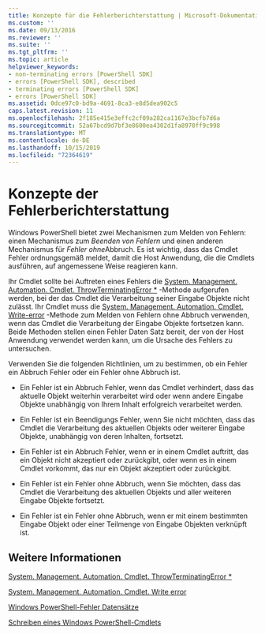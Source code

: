 ```yaml
---
title: Konzepte für die Fehlerberichterstattung | Microsoft-Dokumentation
ms.custom: ''
ms.date: 09/13/2016
ms.reviewer: ''
ms.suite: ''
ms.tgt_pltfrm: ''
ms.topic: article
helpviewer_keywords:
- non-terminating errors [PowerShell SDK]
- errors [PowerShell SDK], described
- terminating errors [PowerShell SDK]
- errors [PowerShell SDK]
ms.assetid: 0dce97c0-bd9a-4691-8ca3-e8d5dea902c5
caps.latest.revision: 11
ms.openlocfilehash: 2f185e415e3effc2cf09a282ca1167e3bcfb7d6a
ms.sourcegitcommit: 52a67bcd9d7bf3e8600ea4302d1fa8970ff9c998
ms.translationtype: MT
ms.contentlocale: de-DE
ms.lasthandoff: 10/15/2019
ms.locfileid: "72364619"
---
```

# <a name="error-reporting-concepts"></a>Konzepte der Fehlerberichterstattung

Windows PowerShell bietet zwei Mechanismen zum Melden von Fehlern: einen Mechanismus zum *Beenden von Fehlern* und einen anderen Mechanismus für *Fehler ohne*Abbruch. Es ist wichtig, dass das Cmdlet Fehler ordnungsgemäß meldet, damit die Host Anwendung, die die Cmdlets ausführen, auf angemessene Weise reagieren kann.

Ihr Cmdlet sollte bei Auftreten eines Fehlers die [System. Management. Automation. Cmdlet. ThrowTerminatingError *](/dotnet/api/System.Management.Automation.Cmdlet.ThrowTerminatingError) -Methode aufgerufen werden, bei der das Cmdlet die Verarbeitung seiner Eingabe Objekte nicht zulässt. Ihr Cmdlet muss die [System. Management. Automation. Cmdlet. Write-error](/dotnet/api/System.Management.Automation.Cmdlet.WriteError) -Methode zum Melden von Fehlern ohne Abbruch verwenden, wenn das Cmdlet die Verarbeitung der Eingabe Objekte fortsetzen kann. Beide Methoden stellen einen Fehler Daten Satz bereit, der von der Host Anwendung verwendet werden kann, um die Ursache des Fehlers zu untersuchen.

Verwenden Sie die folgenden Richtlinien, um zu bestimmen, ob ein Fehler ein Abbruch Fehler oder ein Fehler ohne Abbruch ist.

- Ein Fehler ist ein Abbruch Fehler, wenn das Cmdlet verhindert, dass das aktuelle Objekt weiterhin verarbeitet wird oder wenn andere Eingabe Objekte unabhängig von Ihrem Inhalt erfolgreich verarbeitet werden.

- Ein Fehler ist ein Beendigungs Fehler, wenn Sie nicht möchten, dass das Cmdlet die Verarbeitung des aktuellen Objekts oder weiterer Eingabe Objekte, unabhängig von deren Inhalten, fortsetzt.

- Ein Fehler ist ein Abbruch Fehler, wenn er in einem Cmdlet auftritt, das ein Objekt nicht akzeptiert oder zurückgibt, oder wenn es in einem Cmdlet vorkommt, das nur ein Objekt akzeptiert oder zurückgibt.

- Ein Fehler ist ein Fehler ohne Abbruch, wenn Sie möchten, dass das Cmdlet die Verarbeitung des aktuellen Objekts und aller weiteren Eingabe Objekte fortsetzt.

- Ein Fehler ist ein Fehler ohne Abbruch, wenn er mit einem bestimmten Eingabe Objekt oder einer Teilmenge von Eingabe Objekten verknüpft ist.

## <a name="see-also"></a>Weitere Informationen

[System. Management. Automation. Cmdlet. ThrowTerminatingError *](/dotnet/api/System.Management.Automation.Cmdlet.ThrowTerminatingError)

[System. Management. Automation. Cmdlet. Write error](/dotnet/api/System.Management.Automation.Cmdlet.WriteError)

[Windows PowerShell-Fehler Datensätze](./windows-powershell-error-records.md)

[Schreiben eines Windows PowerShell-Cmdlets](./writing-a-windows-powershell-cmdlet.md)
